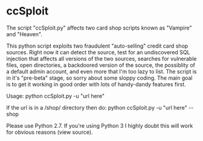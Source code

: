 ccSploit
========

The script "ccSploit.py" affects two card shop scripts known as "Vampire" and "Heaven".

This python script exploits two fraudulent "auto-selling" credit card shop sources.  Right now it can detect the source, test for an undiscovered SQL injection that affects all versions of the two sources, searches for vulnerable files, open directories, a backdoored version of the source, the possiblity of a default admin account, and even more that I'm too lazy to list.  The script is in it's "pre-beta" stage, so sorry about some sloppy coding.  The main goal is to get it working in good order with lots of handy-dandy features first. 

Usage:
python ccSploit.py -u "url here"

If the url is in a /shop/ directory then do:
python ccSploit.py -u "url here" --shop

Please use Python 2.7.  If you're using Python 3 I highly doubt this will work for obvious reasons (view source).

